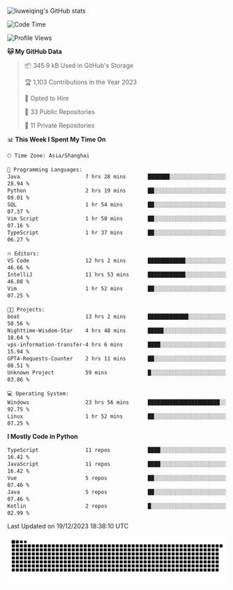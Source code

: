 ![liuweiqing's GitHub stats](https://github-readme-stats.vercel.app/api?username=14790897&show_icons=true&locale=cn&include_all_commits=true&count_private=true)

<!--START_SECTION:waka-->
![Code Time](http://img.shields.io/badge/Code%20Time-548%20hrs%2016%20mins-blue)

![Profile Views](http://img.shields.io/badge/Profile%20Views-51-blue)

**🐱 My GitHub Data** 

> 📦 345.9 kB Used in GitHub's Storage 
 > 
> 🏆 1,103 Contributions in the Year 2023
 > 
> 💼 Opted to Hire
 > 
> 📜 33 Public Repositories 
 > 
> 🔑 11 Private Repositories 
 > 
📊 **This Week I Spent My Time On** 

```text
🕑︎ Time Zone: Asia/Shanghai

💬 Programming Languages: 
Java                     7 hrs 28 mins       ███████░░░░░░░░░░░░░░░░░░   28.94 % 
Python                   2 hrs 19 mins       ██░░░░░░░░░░░░░░░░░░░░░░░   09.01 % 
SQL                      1 hr 54 mins        ██░░░░░░░░░░░░░░░░░░░░░░░   07.37 % 
Vim Script               1 hr 50 mins        ██░░░░░░░░░░░░░░░░░░░░░░░   07.16 % 
TypeScript               1 hr 37 mins        ██░░░░░░░░░░░░░░░░░░░░░░░   06.27 % 

🔥 Editors: 
VS Code                  12 hrs 2 mins       ████████████░░░░░░░░░░░░░   46.66 % 
IntelliJ                 11 hrs 53 mins      ████████████░░░░░░░░░░░░░   46.08 % 
Vim                      1 hr 52 mins        ██░░░░░░░░░░░░░░░░░░░░░░░   07.25 % 

🐱‍💻 Projects: 
boat                     13 hrs 2 mins       █████████████░░░░░░░░░░░░   50.56 % 
Nighttime-Wisdom-Star    4 hrs 48 mins       █████░░░░░░░░░░░░░░░░░░░░   18.64 % 
vps-information-transfer-4 hrs 6 mins        ████░░░░░░░░░░░░░░░░░░░░░   15.94 % 
GPT4-Requests-Counter    2 hrs 11 mins       ██░░░░░░░░░░░░░░░░░░░░░░░   08.51 % 
Unknown Project          59 mins             █░░░░░░░░░░░░░░░░░░░░░░░░   03.86 % 

💻 Operating System: 
Windows                  23 hrs 56 mins      ███████████████████████░░   92.75 % 
Linux                    1 hr 52 mins        ██░░░░░░░░░░░░░░░░░░░░░░░   07.25 % 
```

**I Mostly Code in Python** 

```text
TypeScript               11 repos            ████░░░░░░░░░░░░░░░░░░░░░   16.42 % 
JavaScript               11 repos            ████░░░░░░░░░░░░░░░░░░░░░   16.42 % 
Vue                      5 repos             ██░░░░░░░░░░░░░░░░░░░░░░░   07.46 % 
Java                     5 repos             ██░░░░░░░░░░░░░░░░░░░░░░░   07.46 % 
Kotlin                   2 repos             █░░░░░░░░░░░░░░░░░░░░░░░░   02.99 % 
```




 Last Updated on 19/12/2023 18:38:10 UTC
<!--END_SECTION:waka-->

<picture>
  <source media="(prefers-color-scheme: dark)" srcset="https://raw.githubusercontent.com/14790897/14790897/output/github-contribution-grid-snake-dark.svg" />
  <source media="(prefers-color-scheme: light)" srcset="https://raw.githubusercontent.com/14790897/14790897/output/github-contribution-grid-snake.svg" />
  <img alt="github-snake" src="https://raw.githubusercontent.com/14790897/14790897/output/github-contribution-grid-snake.svg" />
</picture>
